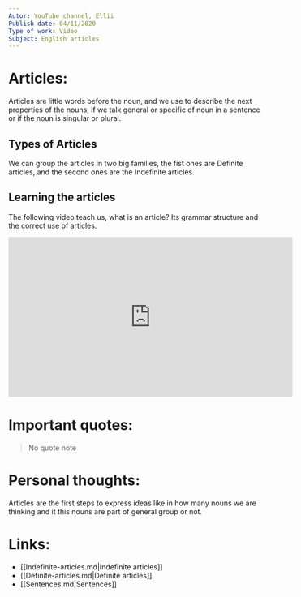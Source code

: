 ```yaml
---
Autor: YouTube channel, Ellii  
Publish date: 04/11/2020  
Type of work: Video
Subject: English articles 
---
```

# Articles:
Articles are little words before the noun, and we use to describe the
next properties of the nouns, if we talk general or specific of noun 
in a sentence or if the noun is singular or plural.
## Types of Articles
We can group the articles in two big families, the fist ones are Definite
articles, and the second ones are the Indefinite articles.
## Learning the articles 
The following video teach us, what is an article? Its grammar structure and 
the correct use of articles.
<iframe width="560" height="315" src="https://www.youtube.com/embed/RDkx4J__-QY?si=OzanRhB0so04s7aY" title="YouTube video player" frameborder="0" allow="accelerometer; autoplay; clipboard-write; encrypted-media; gyroscope; picture-in-picture; web-share" referrerpolicy="strict-origin-when-cross-origin" allowfullscreen></iframe>

# Important quotes:
> No quote note
# Personal thoughts:
Articles are the first steps to express ideas like in how many nouns we 
are thinking and it this nouns are part of general group or not.
# Links:
- [[Indefinite-articles.md|Indefinite articles]]
- [[Definite-articles.md|Definite articles]]
- [[Sentences.md|Sentences]] 
